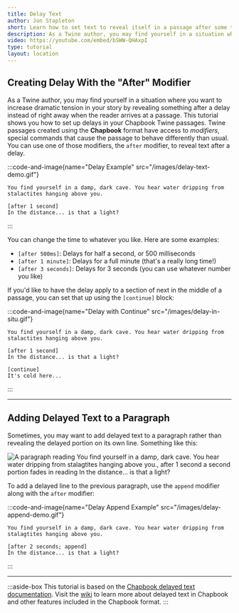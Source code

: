 ```yaml
---
title: Delay Text
author: Jon Stapleton
short: Learn how to set text to reveal itself in a passage after some time has passed.
description: As a Twine author, you may find yourself in a situation where you want to increase dramatic tension in your story by revealing something after a delay instead of right away when the reader arrives at a passage. This tutorial shows you how to set up delays in your Chapbook Twine passages.
video: https://youtube.com/embed/bSWW-QHAxpI
type: tutorial
layout: location
---
```


## Creating Delay With the "After" Modifier

As a Twine author, you may find yourself in a situation where you want to increase dramatic tension in your story by revealing something after a delay instead of right away when the reader arrives at a passage. This tutorial shows you how to set up delays in your Chapbook Twine passages. Twine passages created using the **Chapbook** format have access to *modifiers*, special commands that cause the passage to behave differently than usual. You can use one of those modifiers, the `after` modifier, to reveal text after a delay.

:::code-and-image{name="Delay Example" src="/images/delay-text-demo.gif"}
```
You find yourself in a damp, dark cave. You hear water dripping from stalactites hanging above you.

[after 1 second]
In the distance... is that a light?
```
:::

You can change the time to whatever you like. Here are some examples:

* `[after 500ms]`: Delays for half a second, or 500 milliseconds
* `[after 1 minute]`: Delays for a full minute (that's a really long time!)
* `[after 3 seconds]`: Delays for 3 seconds (you can use whatever number you like)

If you'd like to have the delay apply to a section of next in the middle of a passage, you can set that up using the `[continue]` block:

:::code-and-image{name="Delay with Continue" src="/images/delay-in-situ.gif"}
```
You find yourself in a damp, dark cave. You hear water dripping from stalactites hanging above you.

[after 1 second]
In the distance... is that a light?

[continue]
It's cold here...
```
:::

---

## Adding Delayed Text to a Paragraph

Sometimes, you may want to add delayed text to a paragraph rather than revealing the delayed portion on its own line. Something like this:

![A paragraph reading You find yourself in a damp, dark cave. You hear water dripping from stalagtites hanging above you., after 1 second a second portion fades in reading In the distance... is that a light?](/delay-append-demo.gif)

To add a delayed line to the previous paragraph, use the `append` modifier along with the `after` modifier:

:::code-and-image{name="Delay Append Example" src="/images/delay-append-demo.gif"}
```
You find yourself in a damp, dark cave. You hear water dripping from stalagtites hanging above you.

[after 2 seconds; append]
In the distance... is that a light?
```
:::

---

:::aside-box
This tutorial is based on the [Chapbook delayed text documentation](https://klembot.github.io/chapbook/guide/modifiers-and-inserts/delayed-text.html). Visit the [wiki](https://klembot.github.io/chapbook/guide/modifiers-and-inserts/delayed-text.html) to learn more about delayed text in Chapbook and other features included in the Chapbook format.
:::